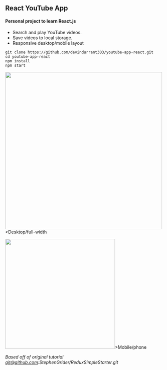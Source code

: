 ## React YouTube App

#### Personal project to learn React.js


- Search and play YouTube videos.
- Save videos to local storage.
- Responsive desktop/mobile layout

```
git clone https://github.com/devindurrant303/youtube-app-react.git
cd youtube-app-react
npm install
npm start
```

<img src="https://cloud.githubusercontent.com/assets/26286658/25241269/a0bf2faa-25b2-11e7-9fb6-f8f3bb86b8ec.JPG" alt="" width="500" />>Desktop/full-width


<img src="https://cloud.githubusercontent.com/assets/26286658/25241273/a31f29bc-25b2-11e7-8a6a-804f318b1d55.JPG" alt="" width="350" />>Mobile/phone

*Based off of original tutorial git@github.com:StephenGrider/ReduxSimpleStarter.git*
